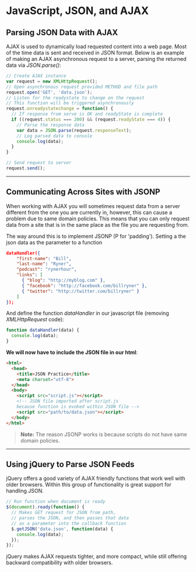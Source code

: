 # JavaScript, JSON, and AJAX

## Parsing JSON Data with AJAX

AJAX is used to dynamically load requested content into a web page. Most of the time data is sent and received in JSON format. Below is an example of making an AJAX asynchronous request to a server, parsing the returned data via _JSON.parse()_:

```javascript
// Create AJAX instance
var request = new XMLHttpRequest();
// Open asynchronous request provided METHOD and file path
request.open('GET', 'data.json');
// Listen for the readystate to change on the request
// This function will be triggered asynchronously
request.onreadystatechange = function() {
  // If response from serve is OK and readyState is complete
  if ((request.status === 200) && (request.readyState === 4)) {
    // Parse the response data
    var data = JSON.parse(request.responseText);
    // Log parsed data to console
    console.log(data);
  }
}

// Send request to server
request.send();
```

---


## Communicating Across Sites with JSONP

When working with AJAX you will sometimes request data from a server different from the one you are currently in, however, this can cause a problem due to same domain policies. This means that you can only request data from a site that is in the same place as the file you are requesting from.

The way around this is to implement JSONP (P for 'padding'). Setting a the json data as the parameter to a function

```json
dataHandler({
    "first-name": "Bill",
    "last-name": "Ryner",
    "podcast": "rynerhour",
    "links": [
      { "blog": "http://myblog.com" },
      { "facebook": "http://facebook.com/billryner" },
      { "twitter": "http://twitter.com/billryner" }
    ]
});
```

And define the function _dataHandler_ in our javascript file (removing _XMLHttpRequest_ code):

```javascript
function dataHandler(data) {
  console.log(data);
}
```

**We will now have to include the JSON file in our html**:

```html
<html>
  <head>
    <title>JSON Practice</title>
    <meta charset="utf-8">
  </head>
  <body>
    <script src="script.js"></script>
    <!-- JSON file imported after script.js
    because function is evoked within JSON file -->
    <script src="path/to/data.json"></script>
  </body>
</html>
```


> **Note:** The reason JSONP works is because scripts do not have same domain policies.


---

## Using jQuery to Parse JSON Feeds

jQuery offers a good variety of AJAX friendly functions that work well with older browsers. Within this group of functionality is great support for handling JSON.

```javascript
// Run function when document is ready
$(document).ready(function() {
  // Makes GET request for JSON from path,
  // parses the JSON, and then passes that data
  // as a parameter into the callback function
  $.getJSON('data.json', function(data) {
    console.log(data);
  });
});
```

jQuery makes AJAX requests tighter, and more compact, while still offering backward compatibility with older browsers.
